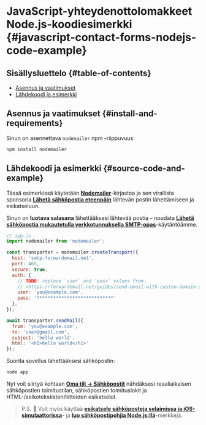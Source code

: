 # JavaScript-yhteydenottolomakkeet Node.js-koodiesimerkki {#javascript-contact-forms-nodejs-code-example}

## Sisällysluettelo {#table-of-contents}

* [Asennus ja vaatimukset](#install-and-requirements)
* [Lähdekoodi ja esimerkki](#source-code-and-example)

## Asennus ja vaatimukset {#install-and-requirements}

Sinun on asennettava `nodemailer` npm -riippuvuus:

```sh
npm install nodemailer
```

## Lähdekoodi ja esimerkki {#source-code-and-example}

Tässä esimerkissä käytetään **[Nodemailer](https://github.com/nodemailer/nodemailer)**-kirjastoa ja sen virallista sponsoria **[Lähetä sähköpostia eteenpäin](https://forwardemail.net)** lähtevän postin lähettämiseen ja esikatseluun.

Sinun on <strong class="text-success"><i class="fa fa-key"></i>luotava salasana</strong> lähettääksesi lähtevää postia – noudata **[Lähetä sähköpostia mukautetulla verkkotunnuksella SMTP-opas](/guides/send-email-with-custom-domain-smtp)**-käytäntöämme.

<!-- https://github.com/nodemailer/nodemailer-web/pull/22 -->

```js
// app.js
import nodemailer from 'nodemailer';

const transporter = nodemailer.createTransport({
  host: 'smtp.forwardemail.net',
  port: 465,
  secure: true,
  auth: {
    // TODO: replace `user` and `pass` values from:
    // <https://forwardemail.net/guides/send-email-with-custom-domain-smtp>
    user: 'you@example.com',
    pass: '****************************'
  },
});

await transporter.sendMail({
  from: 'you@example.com',
  to: 'user@gmail.com',
  subject: 'hello world',
  html: '<h1>hello world</h1>'
});
```

Suorita sovellus lähettääksesi sähköpostin:

```sh
node app
```

Nyt voit siirtyä kohtaan **[Oma tili → Sähköpostit](/my-account/emails)** nähdäksesi reaaliaikaisen sähköpostien toimitustilan, sähköpostien toimituslokit ja HTML-/selkotekstisten/liitteiden esikatselut.

> P.S. :tada: Voit myös käyttää **[esikatsele sähköposteja selaimissa ja iOS-simulaattorissa](/docs/test-preview-email-rendering-browsers-ios-simulator)**- ja **[luo sähköpostipohjia Node.js:llä](/docs/send-emails-with-node-js-javascript)**-merkkejä.